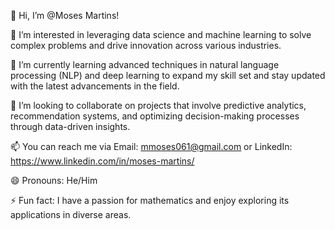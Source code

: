 👋 Hi, I’m @Moses Martins!

👀 I’m interested in leveraging data science and machine learning to solve complex problems and drive innovation across various industries.

🌱 I’m currently learning advanced techniques in natural language processing (NLP) and deep learning to expand my skill set and stay updated with the latest advancements in the field.

💞️ I’m looking to collaborate on projects that involve predictive analytics, recommendation systems, and optimizing decision-making processes through data-driven insights.

📫 You can reach me via Email: mmoses061@gmail.com or LinkedIn: https://www.linkedin.com/in/moses-martins/

😄 Pronouns: He/Him

⚡ Fun fact: I have a passion for mathematics and enjoy exploring its applications in diverse areas.
